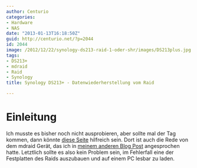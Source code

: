 ```yaml
---
author: Centurio
categories:
- Hardware
- NAS
date: "2013-01-13T16:18:50Z"
guid: http://centurio.net/?p=2044
id: 2044
image: /2012/12/22/synology-ds213-raid-1-oder-shr/images/DS213plus.jpg
tags:
- DS213+
- mdraid
- Raid
- Synology
title: Synology DS213+ - Datenwiederherstellung vom Raid

---
```

# Einleitung
Ich musste es bisher noch nicht ausprobieren, aber sollte mal der Tag kommen, dann könnte [diese Seite](http://www.raid-recovery-guide.com/nas-recovery.aspx) hilfreich sein. Dort ist auch die Rede von dem mdraid Gerät, das ich in [meinem anderen Blog Post](http://centurio.net/2012/12/22/synology-ds213-raid-1-oder-shr/) angesprochen hatte. Letztlich sollte es also kein Problem sein, im Fehlerfall eine der Festplatten des Raids auszubauen und auf einem PC lesbar zu laden.
